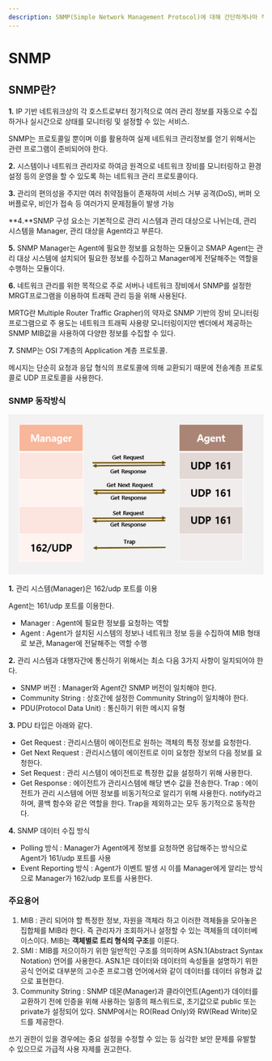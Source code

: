 ```yaml
---
description: SNMP(Simple Network Management Protocol)에 대해 간단하게나마 적어보도록 한다.
---
```


# SNMP

## **SNMP란?**

**1.** IP 기반 네트워크상의 각 호스트로부터 정기적으로 여러 관리 정보를 자동으로 수집하거나 실시간으로 상태를 모니터링 및 설정할 수 있는 서비스.

SNMP는 프로토콜일 뿐이며 이를 활용하여 실제 네트워크 관리정보를 얻기 위해서는 관련 프로그램이 준비되어야 한다.

**2.** 시스템이나 네트워크 관리자로 하여금 원격으로 네트워크 장비를 모니터링하고 환경설정 등의 운영을 할 수 있도록 하는 네트워크 관리 프로토콜이다.

**3.** 관리의 편의성을 주지만 여러 취약점들이 존재하여 서비스 거부 공격(DoS), 버퍼 오버플로우, 비인가 접속 등 여러가지 문제점들이 발생 가능

\*\*4.\*\*SNMP 구성 요소는 기본적으로 관리 시스템과 관리 대상으로 나뉘는데, 관리 시스템을 Manager, 관리 대상을 Agent라고 부른다.

**5.** SNMP Manager는 Agent에 필요한 정보를 요청하는 모듈이고 SMAP Agent는 관리 대상 시스템에 설치되어 필요한 정보를 수집하고 Manager에게 전달해주는 역할을 수행하는 모듈이다.

**6.** 네트워크 관리를 위한 목적으로 주로 서버나 네트워크 장비에서 SNMP를 설정한 MRGT프로그램을 이용하여 트래픽 관리 등을 위해 사용된다.

MRTG란 Multiple Router Traffic Grapher)의 약자로 SNMP 기반의 장비 모니터링 프로그램으로 주 용도는 네트워크 트래픽 사용량 모니터링이지만 벤더에서 제공하는 SNMP MIB값을 사용하여 다양한 정보를 수집할 수 있다.

**7.** SNMP는 OSI 7계층의 Application 계층 프로토콜.

메시지는 단순히 요청과 응답 형식의 프로토콜에 의해 교환되기 때문에 전송계층 프로토콜로 UDP 프로토콜을 사용한다.

### **SNMP 동작방식**

![](<../../.gitbook/assets/image (1).png>)

**1.** 관리 시스템(Manager)은 162/udp 포트를 이용

Agent는 161/udp 포트를 이용한다.

* Manager : Agent에 필요한 정보를 요청하는 역할
* Agent : Agent가 설치된 시스템의 정보나 네트워크 정보 등을 수집하여 MIB 형태로 보관, Manager에 전달해주는 역할 수행

**2.** 관리 시스템과 대행자간에 통신하기 위해서는 최소 다음 3가지 사항이 일치되어야 한다.

* SNMP 버전 : Manager와 Agent간 SNMP 버전이 일치해야 한다.
* Community String : 상호간에 설정한 Community String이 일치해야 한다.
* PDU(Protocol Data Unit) : 통신하기 위한 메시지 유형

**3.** PDU 타입은 아래와 같다.

* Get Request : 관리시스템이 에이전트로 원하는 객체의 특정 정보를 요청한다.
* Get Next Request : 관리시스템이 에이전트로 이미 요청한 정보의 다음 정보를 요청한다.
* Set Request : 관리 시스템이 에이전트로 특정한 값을 설정하기 위해 사용한다.
* Get Response : 에이전트가 관리시스템에 해당 변수 값을 전송한다. Trap : 에이전트가 관리 시스템에 어떤 정보를 비동기적으로 알리기 위해 사용한다. notify라고 하며, 콜백 함수와 같은 역할을 한다. Trap을 제외하고는 모두 동기적으로 동작한다.

**4.** SNMP 데이터 수집 방식

* Polling 방식 : Manager가 Agent에게 정보를 요청하면 응답해주는 방식으로 Agent가 161/udp 포트를 사용
* Event Reporting 방식 : Agent가 이벤트 발생 시 이를 Manager에게 알리는 방식으로 Manager가 162/udp 포트를 사용한다.

### &#x20;**주요용어**

1. MIB : 관리 되어야 할 특정한 정보, 자원을 객체라 하고 이러한 객체들을 모아놓은 집합체를 MIB라 한다. 즉 관리자가 조회하거나 설정할 수 있는 객체들의 데이터베이스이다. MIB는 **객체별로 트리 형식의 구조**를 이룬다.
2. SMI : MIB를 저으이하기 위한 일반적인 구조를 의미하며 ASN.1(Abstract Syntax Notation) 언어를 사용한다. ASN.1은 데이터와 데이터의 속성들을 설명하기 위한 공식 언어로 대부분의 고수준 프로그램 언어에서와 같이 데이터를 데이터 유형과 값으로 표현한다.
3. Community String : SNMP 데몬(Manager)과 클라이언트(Agent)가 데이터를 교환하기 전에 인증을 위해 사용하는 일종의 패스워드로, 초기값으로 public 또는 private가 설정되어 있다. SNMP에서는 RO(Read Only)와 RW(Read Write)모드를 제공한다.

쓰기 권한이 있을 경우에는 중요 설정을 수정할 수 있는 등 심각한 보안 문제를 유발할 수 있으므로 가급적 사용 자제를 권고한다.
